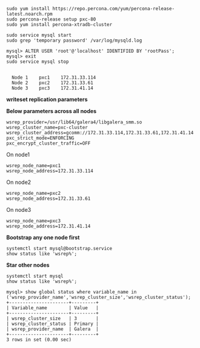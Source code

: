     sudo yum install https://repo.percona.com/yum/percona-release-latest.noarch.rpm
    sudo percona-release setup pxc-80
    sudo yum install percona-xtradb-cluster

    sudo service mysql start
    sudo grep 'temporary password' /var/log/mysqld.log

    mysql> ALTER USER 'root'@'localhost' IDENTIFIED BY 'rootPass';
    mysql> exit
    sudo service mysql stop

    
      Node 1	pxc1	172.31.33.114
      Node 2	pxc2	172.31.33.61
      Node 3	pxc3	172.31.41.14
    

**writeset replication parameters**

  **Below parameters across all nodes**

    wsrep_provider=/usr/lib64/galera4/libgalera_smm.so
    wsrep_cluster_name=pxc-cluster
    wsrep_cluster_address=gcomm://172.31.33.114,172.31.33.61,172.31.41.14
    pxc_strict_mode=ENFORCING
    pxc_encrypt_cluster_traffic=OFF
    
On node1

    wsrep_node_name=pxc1
    wsrep_node_address=172.31.33.114

On node2   
    
    wsrep_node_name=pxc2
    wsrep_node_address=172.31.33.61

On node3

    wsrep_node_name=pxc3
    wsrep_node_address=172.31.41.14
    
**Bootstrap any one node first**
    
    systemctl start mysql@bootstrap.service
    show status like 'wsrep%';
    
**Star other nodes**
    
    systemctl start mysql
    show status like 'wsrep%';

    mysql> show global status where variable_name in ('wsrep_provider_name','wsrep_cluster_size','wsrep_cluster_status');
    +----------------------+---------+
    | Variable_name        | Value   |
    +----------------------+---------+
    | wsrep_cluster_size   | 3       |
    | wsrep_cluster_status | Primary |
    | wsrep_provider_name  | Galera  |
    +----------------------+---------+
    3 rows in set (0.00 sec)
